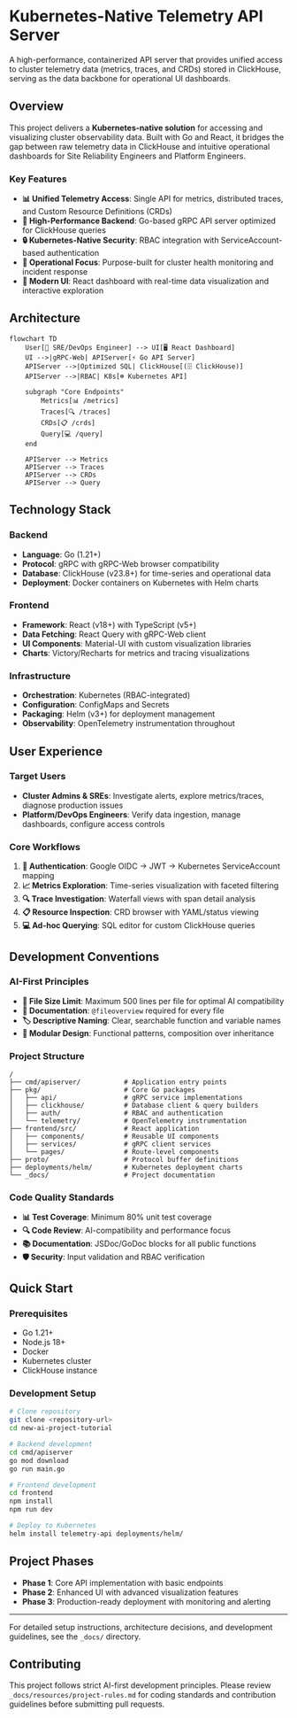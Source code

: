 # Kubernetes-Native Telemetry API Server

A high-performance, containerized API server that provides unified access to cluster telemetry data (metrics, traces, and CRDs) stored in ClickHouse, serving as the data backbone for operational UI dashboards.

## Overview

This project delivers a **Kubernetes-native solution** for accessing and visualizing cluster observability data. Built with Go and React, it bridges the gap between raw telemetry data in ClickHouse and intuitive operational dashboards for Site Reliability Engineers and Platform Engineers.

### Key Features

- **📊 Unified Telemetry Access**: Single API for metrics, distributed traces, and Custom Resource Definitions (CRDs)
- **🚀 High-Performance Backend**: Go-based gRPC API server optimized for ClickHouse queries
- **🔒 Kubernetes-Native Security**: RBAC integration with ServiceAccount-based authentication
- **🎯 Operational Focus**: Purpose-built for cluster health monitoring and incident response
- **📱 Modern UI**: React dashboard with real-time data visualization and interactive exploration

## Architecture

```mermaid
flowchart TD
    User[👤 SRE/DevOps Engineer] --> UI[🖥️ React Dashboard]
    UI -->|gRPC-Web| APIServer[⚡ Go API Server]
    APIServer -->|Optimized SQL| ClickHouse[(🗄️ ClickHouse)]
    APIServer -->|RBAC| K8s[☸️ Kubernetes API]
    
    subgraph "Core Endpoints"
        Metrics[📊 /metrics]
        Traces[🔍 /traces] 
        CRDs[📋 /crds]
        Query[💻 /query]
    end
    
    APIServer --> Metrics
    APIServer --> Traces
    APIServer --> CRDs
    APIServer --> Query
```

## Technology Stack

### Backend
- **Language**: Go (1.21+)
- **Protocol**: gRPC with gRPC-Web browser compatibility
- **Database**: ClickHouse (v23.8+) for time-series and operational data
- **Deployment**: Docker containers on Kubernetes with Helm charts

### Frontend  
- **Framework**: React (v18+) with TypeScript (v5+)
- **Data Fetching**: React Query with gRPC-Web client
- **UI Components**: Material-UI with custom visualization libraries
- **Charts**: Victory/Recharts for metrics and tracing visualizations

### Infrastructure
- **Orchestration**: Kubernetes (RBAC-integrated)
- **Configuration**: ConfigMaps and Secrets
- **Packaging**: Helm (v3+) for deployment management
- **Observability**: OpenTelemetry instrumentation throughout

## User Experience

### Target Users
- **Cluster Admins & SREs**: Investigate alerts, explore metrics/traces, diagnose production issues
- **Platform/DevOps Engineers**: Verify data ingestion, manage dashboards, configure access controls

### Core Workflows
1. **🔐 Authentication**: Google OIDC → JWT → Kubernetes ServiceAccount mapping
2. **📈 Metrics Exploration**: Time-series visualization with faceted filtering
3. **🔍 Trace Investigation**: Waterfall views with span detail analysis  
4. **📋 Resource Inspection**: CRD browser with YAML/status viewing
5. **💻 Ad-hoc Querying**: SQL editor for custom ClickHouse queries

## Development Conventions

### AI-First Principles
- **📏 File Size Limit**: Maximum 500 lines per file for optimal AI compatibility
- **📝 Documentation**: `@fileoverview` required for every file
- **🏷️ Descriptive Naming**: Clear, searchable function and variable names
- **🧩 Modular Design**: Functional patterns, composition over inheritance

### Project Structure
```
/
├── cmd/apiserver/           # Application entry points
├── pkg/                     # Core Go packages
│   ├── api/                 # gRPC service implementations  
│   ├── clickhouse/          # Database client & query builders
│   ├── auth/                # RBAC and authentication
│   └── telemetry/           # OpenTelemetry instrumentation
├── frontend/src/            # React application
│   ├── components/          # Reusable UI components
│   ├── services/            # gRPC client services
│   └── pages/               # Route-level components
├── proto/                   # Protocol buffer definitions
├── deployments/helm/        # Kubernetes deployment charts
└── _docs/                   # Project documentation
```

### Code Quality Standards
- **📊 Test Coverage**: Minimum 80% unit test coverage
- **🔍 Code Review**: AI-compatibility and performance focus
- **📚 Documentation**: JSDoc/GoDoc blocks for all public functions
- **🛡️ Security**: Input validation and RBAC verification

## Quick Start

### Prerequisites
- Go 1.21+
- Node.js 18+
- Docker
- Kubernetes cluster
- ClickHouse instance

### Development Setup
```bash
# Clone repository
git clone <repository-url>
cd new-ai-project-tutorial

# Backend development
cd cmd/apiserver
go mod download
go run main.go

# Frontend development  
cd frontend
npm install
npm run dev

# Deploy to Kubernetes
helm install telemetry-api deployments/helm/
```

## Project Phases

- **Phase 1**: Core API implementation with basic endpoints
- **Phase 2**: Enhanced UI with advanced visualization features  
- **Phase 3**: Production-ready deployment with monitoring and alerting

---

For detailed setup instructions, architecture decisions, and development guidelines, see the `_docs/` directory.

## Contributing

This project follows strict AI-first development principles. Please review `_docs/resources/project-rules.md` for coding standards and contribution guidelines before submitting pull requests.
